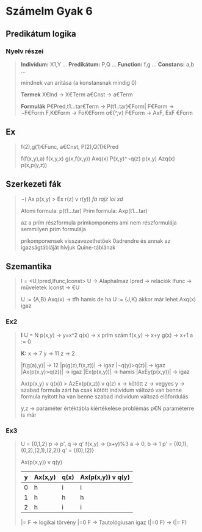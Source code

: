 # Számelm Gyak 6

## Predikátum logika

### Nyelv részei

> **Indivídum:** X1,Y ...
> **Predikátum:** P,Q ...
> **Function:** f,g ...
> **Constans:** a,b ...
>
> mindnek van aritása (a konstansnak mindig 0)
>
> **Termek**
> X€Ind -> X€Term
> a€Cnst -> a€Term
>
> **Formulák**
> P€Pred,t1...tar€Term -> P(t1..tar)€Form|
> F€Form -> ¬F€Form
> F,K€Form -> FoK€Form o€{^,v}
> F€Form -> AxF, ExF €Form

## Ex

> f(2),g(1)€Func, a€Cnst, P(2),Q(1)€Pred
>
> f(f(x,y),a)
> f(x,y,x)
> g(x,f(x,y))
> Axq(x)
> P(x,y)^¬q(z)
> p(x,y)
> Azq(x)
> p(x,p(y,z))

## Szerkezeti fák

> ¬( Ax p(x,y) > Ex r(z) v r(y))
> *fa rajz lol xd*
>
> Atomi formula: p(t1...tar)
> Prím formula: Axp(t1...tar)
>
> az a prím részformula prímkomponens ami nem részformulája semmilyen prím formulája
>
> príkomponensek visszavezethetőek 0adrendre és annak az igazságtábláját hívjuk Quine-táblának

## Szemantika

> I = \<U,Ipred,Ifunc,Iconst>
> U -> Alaphalmaz
> Ipred -> relációk
> Ifunc -> műveletek
> Iconst -> €U
>
> U := {A,B}
> Axq(x) -> tfh hamis
> de ha U := {J,K}
> akkor már lehet Axq(x) igaz

### Ex2

> **I**
> U = N
> p(x,y) -> y=x^2
> q(x) -> x prím szám
> f(x,y) -> x+y
> g(x) -> x+1
> a := 0
>
> **K:**
> x -> 7
> y -> 11
> z -> 2
>
> |f(g(a),y)| -> 12
> |p(g(z),f(x,z))| -> igaz
> |¬q(y)>q(z)| -> igaz
> |Ax(p(x,y)>q(z))| -> igaz
> |Ex(p(x,y))| -> hamis
> |AxEy(p(x,y))| -> igaz
>
> Ax(p(x,y) v q(x)) > AzEx(p(x,z)) v q(z)
> x -> kötött
> z -> vegyes
> y -> szabad
> formula zárt ha csak kötött indivídum változó van benne
> formula nyitott ha van benne szabad indivídum változó előfordulás
>
> y,z -> paraméter
> értéktábla kiértékelése problémás p€N paraméterre is már

### Ex3

> U = {0,1,2}
> p -> p', q -> q'
> f(x,y) -> (x+y)%3
> a -> 0, b -> 1
> p' = {(0,1),(0,2),(2,1),(2,2)}
> q' = {(0),(2)}
>
> Ax(p(x,y)) v q(y)
>
> |y|Ax(x,y)|q(x)|Ax(p(x,y)) v q(y)|
> |---|---|---|---|
> |0|h|i|i|
> |1|h|h|h|
> |2|h|i|i|
>
> |= F -> logikai törvény
> |=0 F -> Tautológiusan igaz
> (|=0 F) -> (|= F)
